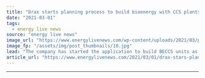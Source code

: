 ```yaml
---
title: "Drax starts planning process to build bioenergy with CCS plants"
date: "2021-03-01"
tags: 
  - energy live news
source: "energy live news"
image_url: "https://www.energylivenews.com/wp-content/uploads/2021/03/picture-1-drax-power-station-e1614595941567.jpg"
image_fp: "/assets/img/post_thumbnails/10.jpg"
lead: "The company has started the application to build BECCS units as soon as 2024 "
article_url: "https://www.energylivenews.com/2021/03/01/drax-stars-planning-process-to-build-bioenergy-with-ccs-plants/"
---
```


---
